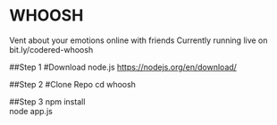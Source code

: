 # WHOOSH
Vent about your emotions online with friends
Currently running live on bit.ly/codered-whoosh

##Step 1
#Download node.js
https://nodejs.org/en/download/

##Step 2
#Clone Repo
cd whoosh

##Step 3
npm install <br />
node app.js